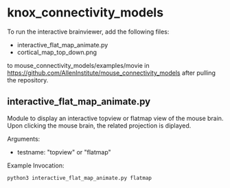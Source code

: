 # knox_connectivity_models

To run the interactive brainviewer, add the following files:

- interactive_flat_map_animate.py
- cortical_map_top_down.png

to mouse_connectivity_models/examples/movie in https://github.com/AllenInstitute/mouse_connectivity_models after pulling the repository.

## interactive_flat_map_animate.py

Module to display an interactive topview or flatmap view of the mouse brain. Upon clicking the mouse brain, the related projection is diplayed.

Arguments:

- testname: "topview" or "flatmap"

Example Invocation:
```
python3 interactive_flat_map_animate.py flatmap
```